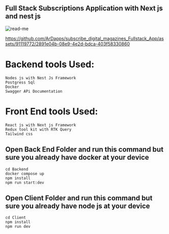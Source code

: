 ## Full Stack Subscriptions Application with Next js and nest js

![read-me](https://github.com/ArDapps/subscribe_digital_magazines_Fullstack_App/assets/91119772/57cf0a3d-8d3b-4887-a056-eab229c1cd99)

https://github.com/ArDapps/subscribe_digital_magazines_Fullstack_App/assets/91119772/2891e04b-08e9-4e2d-bdca-403f58330860

# Backend tools Used:

    Nodes js with Nest Js Framework
    Postgress Sql
    Docker
    Swagger APi Documentation

# Front End tools Used:

    React js with Next js Framework
    Redux tool kit with RTK Query
    Tailwind css

## Open Back End Folder and run this command but sure you already have docker at your device

```shell
cd Backend
docker compose up
npm install
npm run start:dev
```

## Open Client Folder and run this command but sure you already have node js at your device

```shell
cd Client
npm install
npm run dev
```
